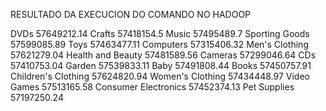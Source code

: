 RESULTADO DA EXECUCION DO COMANDO NO HADOOP

DVDs    57649212.14
Crafts  57418154.5
Music   57495489.7
Sporting Goods  57599085.89
Toys    57463477.11
Computers       57315406.32
Men's Clothing  57621279.04
Health and Beauty       57481589.56
Cameras 57299046.64
CDs     57410753.04
Garden  57539833.11
Baby    57491808.44
Books   57450757.91
Children's Clothing     57624820.94
Women's Clothing        57434448.97
Video Games     57513165.58
Consumer Electronics    57452374.13
Pet Supplies    57197250.24

